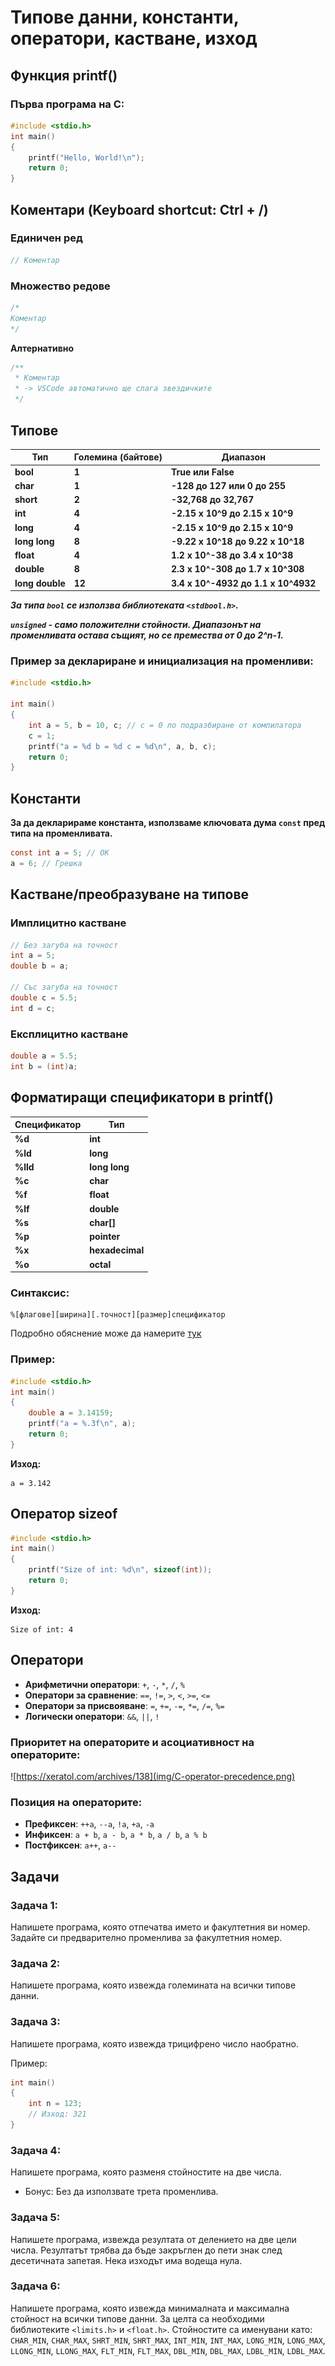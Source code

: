 # Типове данни, константи, оператори, кастване, изход

## Функция printf()
### Първа програма на C:
```c
#include <stdio.h>
int main() 
{
    printf("Hello, World!\n");
    return 0;
}
```

## Коментари (Keyboard shortcut: Ctrl + /)

### Единичен ред
```c
// Коментар
```

### Множество редове
```c
/*
Коментар
*/
```

**Алтернативно**
```c
/**
 * Коментар
 * -> VSCode автоматично ще слага звездичките
 */
```

## Типове 
| **Тип** | **Големина (байтове)** | **Диапазон** |
|----|----|----|
| **bool** | **1** | **True или False** |
| **char** | **1** | **-128 до 127 или 0 до 255** |
| **short** | **2** | **-32,768 до 32,767** |
| **int** | **4** | **-2.15 x 10^9 до 2.15 x 10^9** |
| **long** | **4** | **-2.15 x 10^9 до 2.15 x 10^9** |
| **long long** | **8** | **-9.22 x 10^18 до 9.22 x 10^18** |
| **float** | **4** | **1.2 x 10^-38 до 3.4 x 10^38** |
| **double** | **8** | **2.3 x 10^-308 до 1.7 x 10^308** |
| **long double** | **12** | **3.4 x 10^-4932 до 1.1 x 10^4932** |

***За типа `bool` се използва библиотеката `<stdbool.h>`.***

***`unsigned` - само положителни стойности. Диапазонът на променливата остава същият, но се премества от 0 до 2^n-1.***

### Пример за деклариране и инициализация на променливи:
```c
#include <stdio.h>

int main() 
{
    int a = 5, b = 10, c; // c = 0 по подразбиране от компилатора
    c = 1;
    printf("a = %d b = %d c = %d\n", a, b, c);
    return 0;
}
```

## Константи

**За да декларираме константа, използваме ключовата дума `const` пред типа на променливата.**

```c
const int a = 5; // OK
a = 6; // Грешка
```

## Кастване/преобразуване на типове

### Имплицитно кастване
```c
// Без загуба на точност
int a = 5;
double b = a;

// Със загуба на точност
double c = 5.5;
int d = c;
```

### Експлицитно кастване
```c
double a = 5.5;
int b = (int)a;
```

## Форматиращи спецификатори в printf()

| **Спецификатор** | **Тип** |
|----|----|
| **%d** | **int** |
| **%ld** | **long** |
| **%lld** | **long long** |
| **%c** | **char** |
| **%f** | **float** |
| **%lf** | **double** |
| **%s** | **char[]** |
| **%p** | **pointer** |
| **%x** | **hexadecimal** |
| **%o** | **octal** |

### Синтаксис:
```
%[флагове][ширина][.точност][размер]спецификатор
```

Подробно обяснение може да намерите [тук](https://www.w3schools.com/c/ref_stdio_printf.php)

### Пример:
```c
#include <stdio.h>
int main() 
{
    double a = 3.14159;
    printf("a = %.3f\n", a);
    return 0;
}
```
**Изход:**
```
a = 3.142
```

## Оператор sizeof
```c
#include <stdio.h>
int main() 
{
    printf("Size of int: %d\n", sizeof(int));
    return 0;
}
```
**Изход:**
```
Size of int: 4
```

## Оператори
* **Арифметични оператори**: `+`, `-`, `*`, `/`, `%`
* **Оператори за сравнение**: `==`, `!=`, `>`, `<`, `>=`, `<=`
* **Оператори за присвояване**: `=`, `+=`, `-=`, `*=`, `/=`, `%=`
* **Логически оператори**: `&&`, `||`, `!`

### Приоритет на операторите и асоциативност на операторите:
![https://xeratol.com/archives/138](img/C-operator-precedence.png)

### Позиция на операторите:
* **Префиксен**: `++a`, `--a`, `!a`, `+a`, `-a`
* **Инфиксен**: `a + b`, `a - b`, `a * b`, `a / b`, `a % b`
* **Постфиксен**: `a++`, `a--`

## Задачи

### Задача 1: 
Напишете програма, която отпечатва името и факултетния ви номер. Задайте си предварително променлива за факултетния номер.

### Задача 2: 
Напишете програма, която извежда големината на всички типове данни.

### Задача 3: 
Напишете програма, която извежда трицифрено число наобратно.

Пример:
```c
int main()
{
    int n = 123;
    // Изход: 321
}
```

### Задача 4: 
Напишете програма, която разменя стойностите на две числа.
 - Бонус: Без да използвате трета променлива.

### Задача 5: 
Напишете програма, извежда резултата от делението на две цели числа. Резултатът трябва да бъде закръглен до пети знак след десетичната запетая. Нека изходът има водеща нула.

### Задача 6:
Напишете програма, която извежда минималната и максимална стойност на всички типове данни. За целта са необходими библиотеките `<limits.h>` и `<float.h>`. Стойностите са именувани като: `CHAR_MIN`, `CHAR_MAX`, `SHRT_MIN`, `SHRT_MAX`, `INT_MIN`, `INT_MAX`, `LONG_MIN`, `LONG_MAX`, `LLONG_MIN`, `LLONG_MAX`, `FLT_MIN`, `FLT_MAX`, `DBL_MIN`, `DBL_MAX`, `LDBL_MIN`, `LDBL_MAX`.